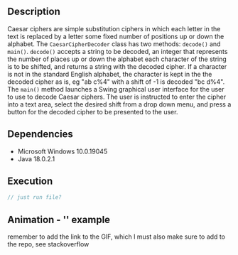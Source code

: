 ## Description 
Caesar ciphers are simple substitution ciphers in which each letter in the text is replaced by a letter some fixed number of positions up or down the alphabet. The `CaesarCipherDecoder` class has two methods: `decode()` and `main()`. `decode()` accepts a string to be decoded, an integer that represents the number of places up or down the alphabet each character of the string is to be shifted, and returns a string with the decoded cipher. If a character is not in the standard English alphabet, the character is kept in the the decoded cipher as is, eg "ab c%4" with a shift of -1 is decoded "bc d%4". The `main()` method launches a Swing graphical user interface for the user to use to decode Caesar ciphers. The user is instructed to enter the cipher into a text area, select the desired shift from a drop down menu, and press a button for the decoded cipher to be presented to the user. 


## Dependencies
* Microsoft Windows 10.0.19045
* Java 18.0.2.1

## Execution
```java
// just run file?
```

## Animation - '' example
remember to add the link to the GIF, which I must also make sure to add to the repo, see stackoverflow 
